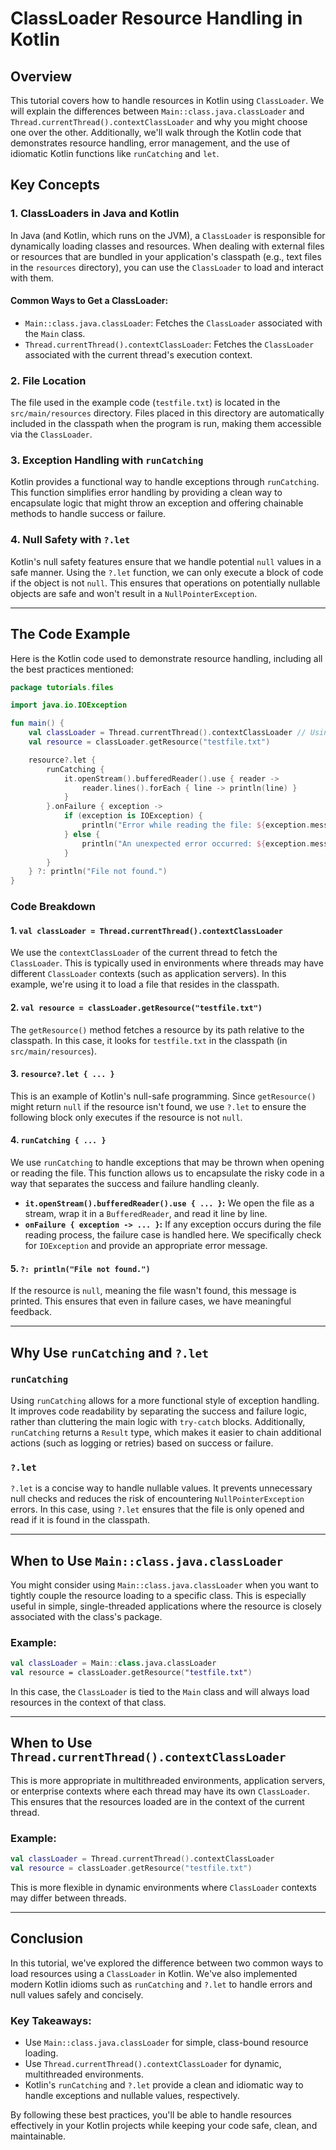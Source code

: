 # ClassLoader Resource Handling in Kotlin

## Overview

This tutorial covers how to handle resources in Kotlin using `ClassLoader`. We will explain the differences between `Main::class.java.classLoader` and `Thread.currentThread().contextClassLoader` and why you might choose one over the other. Additionally, we'll walk through the Kotlin code that demonstrates resource handling, error management, and the use of idiomatic Kotlin functions like `runCatching` and `let`.

## Key Concepts

### 1. ClassLoaders in Java and Kotlin
In Java (and Kotlin, which runs on the JVM), a `ClassLoader` is responsible for dynamically loading classes and resources. When dealing with external files or resources that are bundled in your application's classpath (e.g., text files in the `resources` directory), you can use the `ClassLoader` to load and interact with them.

#### Common Ways to Get a ClassLoader:
- `Main::class.java.classLoader`: Fetches the `ClassLoader` associated with the `Main` class.
- `Thread.currentThread().contextClassLoader`: Fetches the `ClassLoader` associated with the current thread's execution context.

### 2. File Location
The file used in the example code (`testfile.txt`) is located in the `src/main/resources` directory. Files placed in this directory are automatically included in the classpath when the program is run, making them accessible via the `ClassLoader`.

### 3. Exception Handling with `runCatching`
Kotlin provides a functional way to handle exceptions through `runCatching`. This function simplifies error handling by providing a clean way to encapsulate logic that might throw an exception and offering chainable methods to handle success or failure.

### 4. Null Safety with `?.let`
Kotlin's null safety features ensure that we handle potential `null` values in a safe manner. Using the `?.let` function, we can only execute a block of code if the object is not `null`. This ensures that operations on potentially nullable objects are safe and won't result in a `NullPointerException`.

---

## The Code Example

Here is the Kotlin code used to demonstrate resource handling, including all the best practices mentioned:

```kotlin
package tutorials.files

import java.io.IOException

fun main() {
    val classLoader = Thread.currentThread().contextClassLoader // Using the current thread's class loader
    val resource = classLoader.getResource("testfile.txt")

    resource?.let {
        runCatching {
            it.openStream().bufferedReader().use { reader ->
                reader.lines().forEach { line -> println(line) }
            }
        }.onFailure { exception ->
            if (exception is IOException) {
                println("Error while reading the file: ${exception.message}")
            } else {
                println("An unexpected error occurred: ${exception.message}")
            }
        }
    } ?: println("File not found.")
}
```

### Code Breakdown

#### 1. `val classLoader = Thread.currentThread().contextClassLoader`
We use the `contextClassLoader` of the current thread to fetch the `ClassLoader`. This is typically used in environments where threads may have different `ClassLoader` contexts (such as application servers). In this example, we're using it to load a file that resides in the classpath.

#### 2. `val resource = classLoader.getResource("testfile.txt")`
The `getResource()` method fetches a resource by its path relative to the classpath. In this case, it looks for `testfile.txt` in the classpath (in `src/main/resources`).

#### 3. `resource?.let { ... }`
This is an example of Kotlin's null-safe programming. Since `getResource()` might return `null` if the resource isn't found, we use `?.let` to ensure the following block only executes if the resource is not `null`.

#### 4. `runCatching { ... }`
We use `runCatching` to handle exceptions that may be thrown when opening or reading the file. This function allows us to encapsulate the risky code in a way that separates the success and failure handling cleanly.

- **`it.openStream().bufferedReader().use { ... }`:** We open the file as a stream, wrap it in a `BufferedReader`, and read it line by line.
- **`onFailure { exception -> ... }`:** If any exception occurs during the file reading process, the failure case is handled here. We specifically check for `IOException` and provide an appropriate error message.

#### 5. `?: println("File not found.")`
If the resource is `null`, meaning the file wasn't found, this message is printed. This ensures that even in failure cases, we have meaningful feedback.

---

## Why Use `runCatching` and `?.let`

### `runCatching`
Using `runCatching` allows for a more functional style of exception handling. It improves code readability by separating the success and failure logic, rather than cluttering the main logic with `try-catch` blocks. Additionally, `runCatching` returns a `Result` type, which makes it easier to chain additional actions (such as logging or retries) based on success or failure.

### `?.let`
`?.let` is a concise way to handle nullable values. It prevents unnecessary null checks and reduces the risk of encountering `NullPointerException` errors. In this case, using `?.let` ensures that the file is only opened and read if it is found in the classpath.

---

## When to Use `Main::class.java.classLoader`

You might consider using `Main::class.java.classLoader` when you want to tightly couple the resource loading to a specific class. This is especially useful in simple, single-threaded applications where the resource is closely associated with the class's package.

### Example:
```kotlin
val classLoader = Main::class.java.classLoader
val resource = classLoader.getResource("testfile.txt")
```

In this case, the `ClassLoader` is tied to the `Main` class and will always load resources in the context of that class.

---

## When to Use `Thread.currentThread().contextClassLoader`

This is more appropriate in multithreaded environments, application servers, or enterprise contexts where each thread may have its own `ClassLoader`. This ensures that the resources loaded are in the context of the current thread.

### Example:
```kotlin
val classLoader = Thread.currentThread().contextClassLoader
val resource = classLoader.getResource("testfile.txt")
```

This is more flexible in dynamic environments where `ClassLoader` contexts may differ between threads.

---

## Conclusion

In this tutorial, we've explored the difference between two common ways to load resources using a `ClassLoader` in Kotlin. We've also implemented modern Kotlin idioms such as `runCatching` and `?.let` to handle errors and null values safely and concisely.

### Key Takeaways:
- Use `Main::class.java.classLoader` for simple, class-bound resource loading.
- Use `Thread.currentThread().contextClassLoader` for dynamic, multithreaded environments.
- Kotlin's `runCatching` and `?.let` provide a clean and idiomatic way to handle exceptions and nullable values, respectively.

By following these best practices, you'll be able to handle resources effectively in your Kotlin projects while keeping your code safe, clean, and maintainable.
